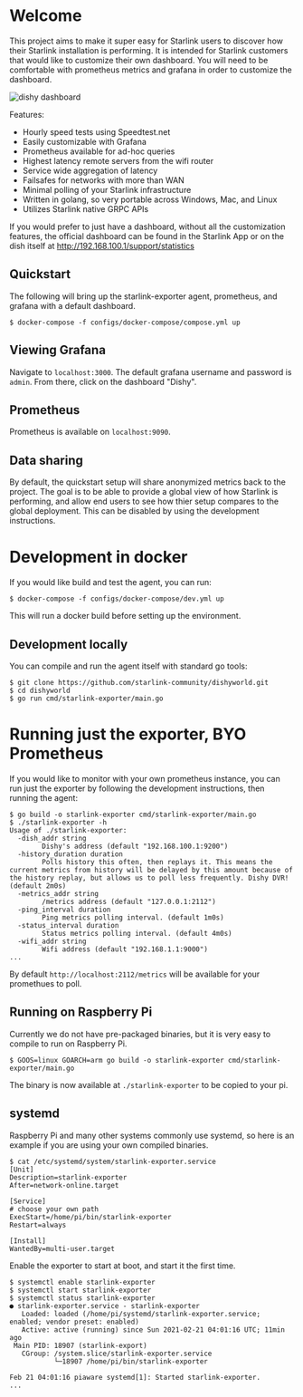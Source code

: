 # Welcome

This project aims to make it super easy for Starlink users to discover how their Starlink installation is performing. It is intended for Starlink customers that would like to customize their own dashboard. You will need to be comfortable with prometheus metrics and grafana in order to customize the dashboard.

![dishy dashboard](../media/dishy-dashboard.png?raw=true)

Features:
  * Hourly speed tests using Speedtest.net
  * Easily customizable with Grafana
  * Prometheus available for ad-hoc queries
  * Highest latency remote servers from the wifi router
  * Service wide aggregation of latency
  * Failsafes for networks with more than WAN
  * Minimal polling of your Starlink infrastructure
  * Written in golang, so very portable across Windows, Mac, and Linux
  * Utilizes Starlink native GRPC APIs

If you would prefer to just have a dashboard, without all the customization features, the official dashboard can be found in the Starlink App or on the dish itself at http://192.168.100.1/support/statistics

## Quickstart

The following will bring up the starlink-exporter agent, prometheus, and grafana with a default dashboard. 

```
$ docker-compose -f configs/docker-compose/compose.yml up
```

## Viewing Grafana

Navigate to `localhost:3000`. The default grafana username and password is `admin`. From there, click on the dashboard "Dishy". 

## Prometheus

Prometheus is available on `localhost:9090`. 

## Data sharing

By default, the quickstart setup will share anonymized metrics back to the project. The goal is to be able to provide a global view of how Starlink is performing, and allow end users to see how thier setup compares to the global deployment. This can be disabled by using the development instructions. 

# Development in docker

If you would like build and test the agent, you can run: 

```
$ docker-compose -f configs/docker-compose/dev.yml up
```

This will run a docker build before setting up the environment. 

## Development locally

You can compile and run the agent itself with standard go tools: 

```
$ git clone https://github.com/starlink-community/dishyworld.git
$ cd dishyworld 
$ go run cmd/starlink-exporter/main.go
```

# Running just the exporter, BYO Prometheus

If you would like to monitor with your own prometheus instance, you can run just the exporter by following the development instructions, then running the agent:

```
$ go build -o starlink-exporter cmd/starlink-exporter/main.go
$ ./starlink-exporter -h
Usage of ./starlink-exporter:
  -dish_addr string
    	Dishy's address (default "192.168.100.1:9200")
  -history_duration duration
    	Polls history this often, then replays it. This means the current metrics from history will be delayed by this amount because of the history replay, but allows us to poll less frequently. Dishy DVR! (default 2m0s)
  -metrics_addr string
    	/metrics address (default "127.0.0.1:2112")
  -ping_interval duration
    	Ping metrics polling interval. (default 1m0s)
  -status_interval duration
    	Status metrics polling interval. (default 4m0s)
  -wifi_addr string
    	Wifi address (default "192.168.1.1:9000")
...
```

By default `http://localhost:2112/metrics` will be available for your promethues to poll. 

## Running on Raspberry Pi

Currently we do not have pre-packaged binaries, but it is very easy to compile to run on Raspberry Pi.

```
$ GOOS=linux GOARCH=arm go build -o starlink-exporter cmd/starlink-exporter/main.go
```

The binary is now available at `./starlink-exporter` to be copied to your pi. 

## systemd

Raspberry Pi and many other systems commonly use systemd, so here is an example if you are using your own compiled binaries. 

```
$ cat /etc/systemd/system/starlink-exporter.service 
[Unit]
Description=starlink-exporter
After=network-online.target

[Service]
# choose your own path
ExecStart=/home/pi/bin/starlink-exporter 
Restart=always

[Install]
WantedBy=multi-user.target
```

Enable the exporter to start at boot, and start it the first time. 

```
$ systemctl enable starlink-exporter
$ systemctl start starlink-exporter
$ systemctl status starlink-exporter
● starlink-exporter.service - starlink-exporter
   Loaded: loaded (/home/pi/systemd/starlink-exporter.service; enabled; vendor preset: enabled)
   Active: active (running) since Sun 2021-02-21 04:01:16 UTC; 11min ago
 Main PID: 18907 (starlink-export)
   CGroup: /system.slice/starlink-exporter.service
           └─18907 /home/pi/bin/starlink-exporter

Feb 21 04:01:16 piaware systemd[1]: Started starlink-exporter.
...
```
